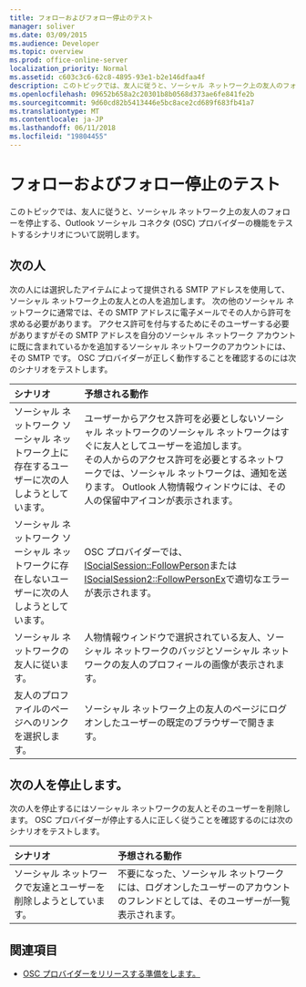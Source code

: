 ```yaml
---
title: フォローおよびフォロー停止のテスト
manager: soliver
ms.date: 03/09/2015
ms.audience: Developer
ms.topic: overview
ms.prod: office-online-server
localization_priority: Normal
ms.assetid: c603c3c6-62c8-4895-93e1-b2e146dfaa4f
description: このトピックでは、友人に従うと、ソーシャル ネットワーク上の友人のフォローを停止する、Outlook ソーシャル コネクタ (OSC) プロバイダーの機能をテストするシナリオについて説明します。
ms.openlocfilehash: 09652b658a2c20301b8b0568d373ae6fe841fe2b
ms.sourcegitcommit: 9d60cd82b5413446e5bc8ace2cd689f683fb41a7
ms.translationtype: MT
ms.contentlocale: ja-JP
ms.lasthandoff: 06/11/2018
ms.locfileid: "19804455"
---
```

# <a name="testing-following-and-stop-following-persons"></a>フォローおよびフォロー停止のテスト

このトピックでは、友人に従うと、ソーシャル ネットワーク上の友人のフォローを停止する、Outlook ソーシャル コネクタ (OSC) プロバイダーの機能をテストするシナリオについて説明します。
  
## <a name="following-a-person"></a>次の人

次の人には選択したアイテムによって提供される SMTP アドレスを使用して、ソーシャル ネットワーク上の友人との人を追加します。 次の他のソーシャル ネットワークに通常では、その SMTP アドレスに電子メールでその人から許可を求める必要があります。 アクセス許可を付与するためにそのユーザーする必要がありますがその SMTP アドレスを自分のソーシャル ネットワーク アカウントに既に含まれているかを追加するソーシャル ネットワークのアカウントには、その SMTP です。 OSC プロバイダーが正しく動作することを確認するのには次のシナリオをテストします。
  
|**シナリオ**|**予想される動作**|
|:-----|:-----|
|ソーシャル ネットワーク ソーシャル ネットワーク上に存在するユーザーに次の人しようとしています。  <br/> |ユーザーからアクセス許可を必要としないソーシャル ネットワークのソーシャル ネットワークはすぐに友人としてユーザーを追加します。  <br/> その人からのアクセス許可を必要とするネットワークでは、ソーシャル ネットワークは、通知を送ります。 Outlook 人物情報ウィンドウには、その人の保留中アイコンが表示されます。  <br/> |
|ソーシャル ネットワーク ソーシャル ネットワークに存在しないユーザーに次の人しようとしています。  <br/> |OSC プロバイダーでは、 [ISocialSession::FollowPerson](isocialsession-followperson.md)または[ISocialSession2::FollowPersonEx](isocialsession2-followpersonex.md)で適切なエラーが表示されます。  <br/> |
|ソーシャル ネットワークの友人に従います。  <br/> |人物情報ウィンドウで選択されている友人、ソーシャル ネットワークのバッジとソーシャル ネットワークの友人のプロフィールの画像が表示されます。  <br/> |
|友人のプロファイルのページへのリンクを選択します。  <br/> |ソーシャル ネットワーク上の友人のページにログオンしたユーザーの既定のブラウザーで開きます。  <br/> |
   
## <a name="stop-following-a-person"></a>次の人を停止します。

次の人を停止するにはソーシャル ネットワークの友人とそのユーザーを削除します。 OSC プロバイダーが停止する人に正しく従うことを確認するのには次のシナリオをテストします。
  
|**シナリオ**|**予想される動作**|
|:-----|:-----|
|ソーシャル ネットワークで友達とユーザーを削除しようとしています。  <br/> |不要になった、ソーシャル ネットワークには、ログオンしたユーザーのアカウントのフレンドとしては、そのユーザーが一覧表示されます。  <br/> |
   
## <a name="see-also"></a>関連項目

- [OSC プロバイダーをリリースする準備をします。](getting-ready-to-release-an-osc-provider.md)

